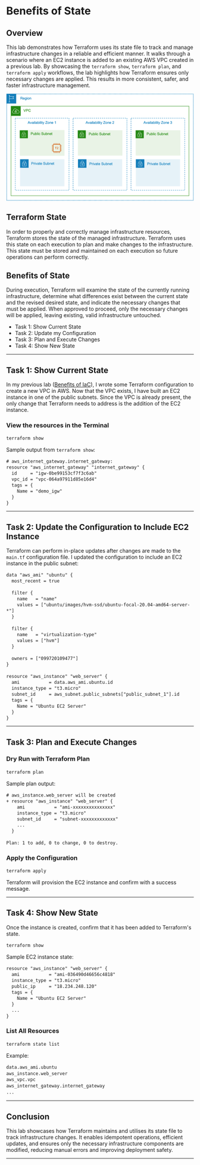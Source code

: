 # Benefits of State

## Overview

This lab demonstrates how Terraform uses its state file to track and manage infrastructure changes in a reliable and efficient manner. It walks through a scenario where an EC2 instance is added to an existing AWS VPC created in a previous lab. By showcasing the `terraform show`, `terraform plan`, and `terraform apply` workflows, the lab highlights how Terraform ensures only necessary changes are applied. This results in more consistent, safer, and faster infrastructure management.

![AWS Application Infrastructure Buildout](https://github.com/JThomas404/terraform-hands-on-aws-70-labs/blob/main/benefits-of-state/images/obj-2-hcl.png?raw=true)

## Terraform State

In order to properly and correctly manage infrastructure resources, Terraform stores the state of the managed infrastructure. Terraform uses this state on each execution to plan and make changes to the infrastructure. This state must be stored and maintained on each execution so future operations can perform correctly.

## Benefits of State

During execution, Terraform will examine the state of the currently running infrastructure, determine what differences exist between the current state and the revised desired state, and indicate the necessary changes that must be applied. When approved to proceed, only the necessary changes will be applied, leaving existing, valid infrastructure untouched.

- Task 1: Show Current State
- Task 2: Update my Configuration
- Task 3: Plan and Execute Changes
- Task 4: Show New State

---

## Task 1: Show Current State

In my previous lab ([Benefits of IaC](https://github.com/JThomas404/terraform-hands-on-aws-70-labs/tree/main/benefits-of-iac)), I wrote some Terraform configuration to create a new VPC in AWS. Now that the VPC exists, I have built an EC2 instance in one of the public subnets. Since the VPC is already present, the only change that Terraform needs to address is the addition of the EC2 instance.

### View the resources in the Terminal

```bash
terraform show
```

Sample output from `terraform show`:

```hcl
# aws_internet_gateway.internet_gateway:
resource "aws_internet_gateway" "internet_gateway" {
  id     = "igw-0be99153cf7f3c6ab"
  vpc_id = "vpc-064a97911d85e16d4"
  tags = {
    Name = "demo_igw"
  }
}
```

---

## Task 2: Update the Configuration to Include EC2 Instance

Terraform can perform in-place updates after changes are made to the `main.tf` configuration file. I updated the configuration to include an EC2 instance in the public subnet:

```hcl
data "aws_ami" "ubuntu" {
  most_recent = true

  filter {
    name   = "name"
    values = ["ubuntu/images/hvm-ssd/ubuntu-focal-20.04-amd64-server-*"]
  }

  filter {
    name   = "virtualization-type"
    values = ["hvm"]
  }

  owners = ["099720109477"]
}

resource "aws_instance" "web_server" {
  ami           = data.aws_ami.ubuntu.id
  instance_type = "t3.micro"
  subnet_id     = aws_subnet.public_subnets["public_subnet_1"].id
  tags = {
    Name = "Ubuntu EC2 Server"
  }
}
```

---

## Task 3: Plan and Execute Changes

### Dry Run with Terraform Plan

```bash
terraform plan
```

Sample plan output:

```hcl
# aws_instance.web_server will be created
+ resource "aws_instance" "web_server" {
    ami           = "ami-xxxxxxxxxxxxxxx"
    instance_type = "t3.micro"
    subnet_id     = "subnet-xxxxxxxxxxxxx"
    ...
  }

Plan: 1 to add, 0 to change, 0 to destroy.
```

### Apply the Configuration

```bash
terraform apply
```

Terraform will provision the EC2 instance and confirm with a success message.

---

## Task 4: Show New State

Once the instance is created, confirm that it has been added to Terraform's state.

```bash
terraform show
```

Sample EC2 instance state:

```hcl
resource "aws_instance" "web_server" {
  ami           = "ami-036490d46656c4818"
  instance_type = "t3.micro"
  public_ip     = "18.234.248.120"
  tags = {
    Name = "Ubuntu EC2 Server"
  }
  ...
}
```

### List All Resources

```bash
terraform state list
```

Example:

```bash
data.aws_ami.ubuntu
aws_instance.web_server
aws_vpc.vpc
aws_internet_gateway.internet_gateway
...
```

---

## Conclusion

This lab showcases how Terraform maintains and utilises its state file to track infrastructure changes. It enables idempotent operations, efficient updates, and ensures only the necessary infrastructure components are modified, reducing manual errors and improving deployment safety.

---
